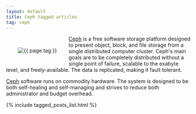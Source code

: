 ```yaml
---
layout: default
title: Ceph tagged articles
tag: ceph
---
```


<div style="float: left; margin: 2.0rem;">
	<img src="/public/images/{{ page.tag }}.png" style="max-width: 10rem;" alt="{{ page.tag }}" />
</div>

[Ceph](https://ceph.com/) is a free software storage platform designed to present object, block, and file storage from a single distributed computer cluster. Ceph's main goals are to be completely distributed without a single point of failure, scalable to the exabyte level, and freely-available. The data is replicated, making it fault tolerant.

[Ceph](https://ceph.com/) software runs on commodity hardware. The system is designed to be both self-healing and self-managing and strives to reduce both administrator and budget overhead.

{% include tagged_posts_list.html %}


